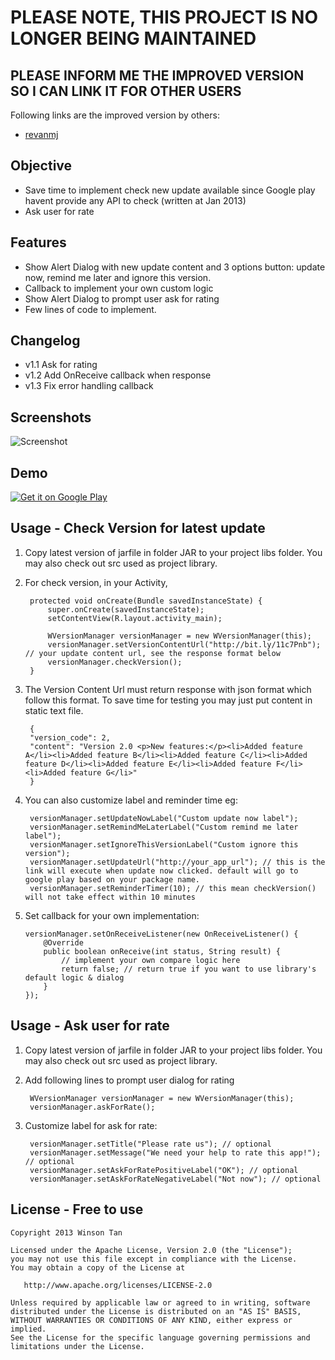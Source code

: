 PLEASE NOTE, THIS PROJECT IS NO LONGER BEING MAINTAINED
====================
## PLEASE INFORM ME THE IMPROVED VERSION SO I CAN LINK IT FOR OTHER USERS

Following links are the improved version by others:
- [revanmj](https://github.com/revanmj/Android-WVersionManager)

## Objective
- Save time to implement check new update available since Google play havent provide any API to check (written at Jan 2013)
- Ask user for rate

## Features
- Show Alert Dialog with new update content and 3 options button: update now, remind me later and ignore this version.
- Callback to implement your own custom logic
- Show Alert Dialog to prompt user ask for rating
- Few lines of code to implement.

## Changelog
- v1.1 Ask for rating
- v1.2 Add OnReceive callback when response
- v1.3 Fix error handling callback

## Screenshots
![Screenshot](https://github.com/winsontan520/Android-WVersionManager/raw/master/image.png)

## Demo
[![Get it on Google Play](http://www.android.com/images/brand/get_it_on_play_logo_small.png)](http://play.google.com/store/apps/details?id=com.winsontan520.wversionmanager.sample)

## Usage - Check Version for latest update
1. Copy latest version of jarfile in folder JAR to your project libs folder. You may also check out src used as project library.
2. For check version, in your Activity, 

    	protected void onCreate(Bundle savedInstanceState) {
    		super.onCreate(savedInstanceState);
    		setContentView(R.layout.activity_main);
    		
    		WVersionManager versionManager = new WVersionManager(this);
    		versionManager.setVersionContentUrl("http://bit.ly/11c7Pnb"); // your update content url, see the response format below
    		versionManager.checkVersion();
    	}

3. The Version Content Url must return response with json format which follow this format. To save time for testing you may just put content in static text file.

		{
		"version_code": 2,
		"content": "Version 2.0 <p>New features:</p><li>Added feature A</li><li>Added feature B</li><li>Added feature C</li><li>Added feature D</li><li>Added feature E</li><li>Added feature F</li><li>Added feature G</li>"
		}

4. You can also customize label and reminder time eg:

    	versionManager.setUpdateNowLabel("Custom update now label");
    	versionManager.setRemindMeLaterLabel("Custom remind me later label");
    	versionManager.setIgnoreThisVersionLabel("Custom ignore this version");
    	versionManager.setUpdateUrl("http://your_app_url"); // this is the link will execute when update now clicked. default will go to google play based on your package name.
    	versionManager.setReminderTimer(10); // this mean checkVersion() will not take effect within 10 minutes

5. Set callback for your own implementation:
	```
	versionManager.setOnReceiveListener(new OnReceiveListener() {
		@Override
		public boolean onReceive(int status, String result) {
			// implement your own compare logic here
			return false; // return true if you want to use library's default logic & dialog
		}
	});
	```
## Usage - Ask user for rate
1. Copy latest version of jarfile in folder JAR to your project libs folder. You may also check out src used as project library.
2. Add following lines to prompt user dialog for rating

		WVersionManager versionManager = new WVersionManager(this);
		versionManager.askForRate();
		
3. Customize label for ask for rate:

		versionManager.setTitle("Please rate us"); // optional
		versionManager.setMessage("We need your help to rate this app!"); // optional
		versionManager.setAskForRatePositiveLabel("OK"); // optional
		versionManager.setAskForRateNegativeLabel("Not now"); // optional
		
## License - Free to use
    Copyright 2013 Winson Tan
    
    Licensed under the Apache License, Version 2.0 (the "License");
    you may not use this file except in compliance with the License.
    You may obtain a copy of the License at
    
       http://www.apache.org/licenses/LICENSE-2.0
    
    Unless required by applicable law or agreed to in writing, software
    distributed under the License is distributed on an "AS IS" BASIS,
    WITHOUT WARRANTIES OR CONDITIONS OF ANY KIND, either express or implied.
    See the License for the specific language governing permissions and
    limitations under the License.
